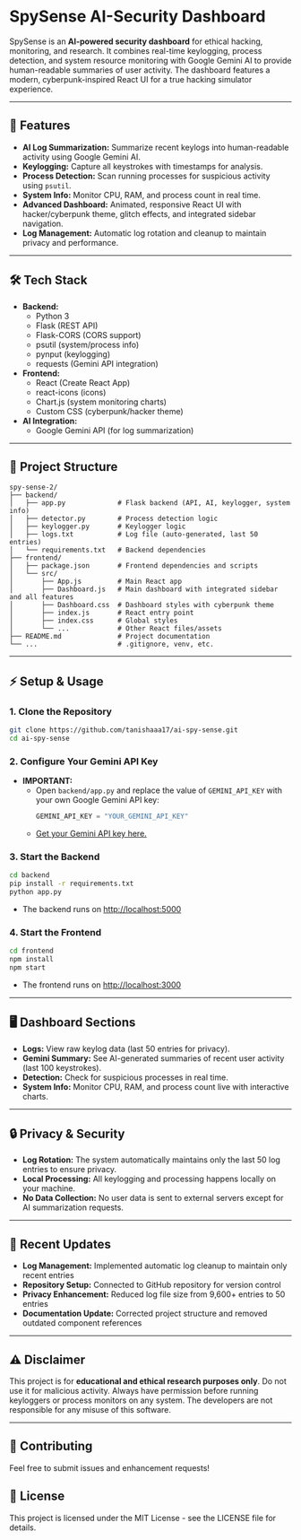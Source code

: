 # SpySense AI-Security Dashboard

SpySense is an **AI-powered security dashboard** for ethical hacking, monitoring, and research. It combines real-time keylogging, process detection, and system resource monitoring with Google Gemini AI to provide human-readable summaries of user activity. The dashboard features a modern, cyberpunk-inspired React UI for a true hacking simulator experience.

---

## 🚀 Features
- **AI Log Summarization:** Summarize recent keylogs into human-readable activity using Google Gemini AI.
- **Keylogging:** Capture all keystrokes with timestamps for analysis.
- **Process Detection:** Scan running processes for suspicious activity using `psutil`.
- **System Info:** Monitor CPU, RAM, and process count in real time.
- **Advanced Dashboard:** Animated, responsive React UI with hacker/cyberpunk theme, glitch effects, and integrated sidebar navigation.
- **Log Management:** Automatic log rotation and cleanup to maintain privacy and performance.

---

## 🛠️ Tech Stack
- **Backend:**
  - Python 3
  - Flask (REST API)
  - Flask-CORS (CORS support)
  - psutil (system/process info)
  - pynput (keylogging)
  - requests (Gemini API integration)
- **Frontend:**
  - React (Create React App)
  - react-icons (icons)
  - Chart.js (system monitoring charts)
  - Custom CSS (cyberpunk/hacker theme)
- **AI Integration:**
  - Google Gemini API (for log summarization)

---

## 📁 Project Structure
```
spy-sense-2/
├── backend/
│   ├── app.py             # Flask backend (API, AI, keylogger, system info)
│   ├── detector.py        # Process detection logic
│   ├── keylogger.py       # Keylogger logic
│   ├── logs.txt           # Log file (auto-generated, last 50 entries)
│   └── requirements.txt   # Backend dependencies
├── frontend/
│   ├── package.json       # Frontend dependencies and scripts
│   └── src/
│       ├── App.js         # Main React app
│       ├── Dashboard.js   # Main dashboard with integrated sidebar and all features
│       ├── Dashboard.css  # Dashboard styles with cyberpunk theme
│       ├── index.js       # React entry point
│       ├── index.css      # Global styles
│       └── ...            # Other React files/assets
├── README.md              # Project documentation
└── ...                    # .gitignore, venv, etc.
```

---

## ⚡ Setup & Usage

### 1. Clone the Repository
```bash
git clone https://github.com/tanishaaa17/ai-spy-sense.git
cd ai-spy-sense
```

### 2. Configure Your Gemini API Key
- **IMPORTANT:**
  - Open `backend/app.py` and replace the value of `GEMINI_API_KEY` with your own Google Gemini API key:
    ```python
    GEMINI_API_KEY = "YOUR_GEMINI_API_KEY"
    ```
  - [Get your Gemini API key here.](https://ai.google.dev/gemini-api/docs/quickstart)

### 3. Start the Backend
```bash
cd backend
pip install -r requirements.txt
python app.py
```
- The backend runs on [http://localhost:5000](http://localhost:5000)

### 4. Start the Frontend
```bash
cd frontend
npm install
npm start
```
- The frontend runs on [http://localhost:3000](http://localhost:3000)

---

## 🖥️ Dashboard Sections
- **Logs:** View raw keylog data (last 50 entries for privacy).
- **Gemini Summary:** See AI-generated summaries of recent user activity (last 100 keystrokes).
- **Detection:** Check for suspicious processes in real time.
- **System Info:** Monitor CPU, RAM, and process count live with interactive charts.

---

## 🔒 Privacy & Security
- **Log Rotation:** The system automatically maintains only the last 50 log entries to ensure privacy.
- **Local Processing:** All keylogging and processing happens locally on your machine.
- **No Data Collection:** No user data is sent to external servers except for AI summarization requests.

---

## 📝 Recent Updates
- **Log Management:** Implemented automatic log cleanup to maintain only recent entries
- **Repository Setup:** Connected to GitHub repository for version control
- **Privacy Enhancement:** Reduced log file size from 9,600+ entries to 50 entries
- **Documentation Update:** Corrected project structure and removed outdated component references

---

## ⚠️ Disclaimer
This project is for **educational and ethical research purposes only**. Do not use it for malicious activity. Always have permission before running keyloggers or process monitors on any system. The developers are not responsible for any misuse of this software.

---

## 🤝 Contributing
Feel free to submit issues and enhancement requests!

## 📄 License
This project is licensed under the MIT License - see the LICENSE file for details. 